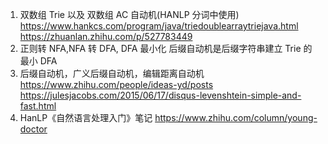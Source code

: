 1. 双数组 Trie 以及 双数组 AC 自动机(HANLP 分词中使用)
   https://www.hankcs.com/program/java/triedoublearraytriejava.html
   https://zhuanlan.zhihu.com/p/527783449
2. 正则转 NFA,NFA 转 DFA, DFA 最小化
   后缀自动机是后缀字符串建立 Trie 的最小 DFA
3. 后缀自动机，广义后缀自动机，编辑距离自动机
   https://www.zhihu.com/people/ideas-yd/posts
   https://julesjacobs.com/2015/06/17/disqus-levenshtein-simple-and-fast.html
4. HanLP《自然语言处理入门》笔记
   https://www.zhihu.com/column/young-doctor
